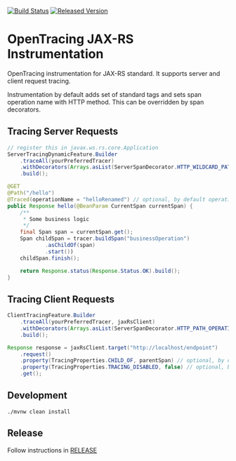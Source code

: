 [![Build Status][ci-img]][ci] [![Released Version][maven-img]][maven]

# OpenTracing JAX-RS Instrumentation

OpenTracing instrumentation for JAX-RS standard.
It supports server and client request tracing.

Instrumentation by default adds set of standard tags and sets span operation name with HTTP method. 
This can be overridden by span decorators.

## Tracing Server Requests
```java
// register this in javax.ws.rs.core.Application
ServerTracingDynamicFeature.Builder
    .traceAll(yourPreferredTracer)
    .withDecorators(Arrays.asList(ServerSpanDecorator.HTTP_WILDCARD_PATH_OPERATION_NAME))
    .build();

@GET
@Path("/hello")
@Traced(operationName = "helloRenamed") // optional, by default operation name is provided by ServerSpanDecorator
public Response hello(@BeanParam CurrentSpan currentSpan) {
    /**
     * Some business logic
     */
    final Span span = currentSpan.get();
    Span childSpan = tracer.buildSpan("businessOperation")
            .asChildOf(span)
            .start())
    childSpan.finish();

    return Response.status(Response.Status.OK).build();
}
```

## Tracing Client Requests
```java
ClientTracingFeature.Builder
    .traceAll(yourPreferredTracer, jaxRsClient)
    .withDecorators(Arrays.asList(ServerSpanDecorator.HTTP_PATH_OPERATION_NAME))
    .build();

Response response = jaxRsClient.target("http://localhost/endpoint")
    .request()
    .property(TracingProperties.CHILD_OF, parentSpan) // optional, by default new trace is started
    .property(TracingProperties.TRACING_DISABLED, false) // optional, by default false
    .get();
```

## Development
```shell
./mvnw clean install
```

## Release
Follow instructions in [RELEASE](RELEASE.md)


   [ci-img]: https://travis-ci.org/opentracing-contrib/java-jaxrs.svg?branch=master
   [ci]: https://travis-ci.org/opentracing-contrib/java-jaxrs
   [maven-img]: https://img.shields.io/maven-central/v/io.opentracing/opentracing-jaxrs2.svg?maxAge=2592000
   [maven]: http://search.maven.org/#search%7Cga%7C1%7Copentracing-jaxrs2
